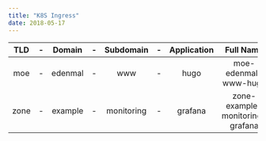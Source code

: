 ```yaml
---
title: "K8S Ingress"
date: 2018-05-17
---
```


|  TLD  |   -   | Domain  |   -   | Subdomain  |   -   | Application |            Full Name            |
| :---: | :---: | :-----: | :---: | :--------: | :---: | :---------: | :-----------------------------: |
|  moe  |   -   | edenmal |   -   |    www     |   -   |    hugo     |      moe-edenmal-www-hugo       |
| zone  |   -   | example |   -   | monitoring |   -   |   grafana   | zone-example-monitoring-grafana |
